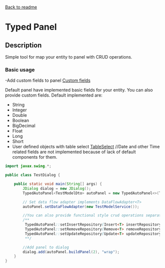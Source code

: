 [Back to readme](../../../readme.MD)

# Typed Panel

## Description

Simple tool for map your entity to panel with CRUD operations.

### Basic usage

-Add custom fields to panel [Custom fields](customfields/customfields.md)

Default panel have implemented basic fields for your entity. You can also provide custom fields.
Default implemented are:

- String
- Integer
- Double
- Boolean
- BigDecimal
- Float
- Long
- Short
- User defined objects with table select [TableSelect](tableselect/tableselect.md)
  //Date and other Time related fields are not implemented because of lack of default components for them.

```java
import javax.swing.*;

public class TestDialog {

    public static void main(String[] args) {
        JDialog dialog = new JDialog();
        TypedAutoPanel<TestModelDto> autoPanel = new TypedAutoPanel<>(TestModelDto.class);

        // Set data flow adapter implements DataFlowAdapter<T>
        autoPanel.setDataFlowAdapter(new TestModelService());

        //You can also provide functional style crud operations separately:
        /**
         TypedAutoPanel::setInsertRepository(Insert<T> insertRepository);
         TypedAutoPanel::setRemoveRepository(Remove<T> removeRepository);
         TypedAutoPanel::setUpdateRepository(Update<T> updateRepository);
         **/

        //Add panel to dialog
        dialog.add(autoPanel.buildPanel(2), "wrap");
    }
}
```